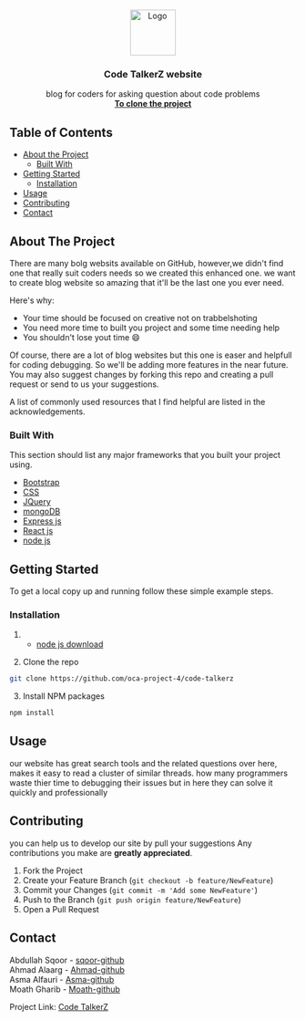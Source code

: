 
<!-- PROJECT LOGO -->
<br />
<p align="center">
  <a href="https://github.com/oca-project-4/code-talkerz">
    <img src="https://i.ibb.co/MRG7k3n/coders.png" alt="Logo" width="80" height="80">
  </a>

  <h3 align="center">Code TalkerZ website</h3>

  <p align="center">
     blog for coders for asking question about code problems 
    <br />
    <a href="https://github.com/oca-project-4/code-talkerz"><strong> To clone the project </strong></a>
  </p>
</p>


<!-- TABLE OF CONTENTS -->
## Table of Contents

* [About the Project](#about-the-project)
  * [Built With](#built-with)
* [Getting Started](#getting-started)
  * [Installation](#installation)
* [Usage](#usage)
* [Contributing](#contributing)
* [Contact](#contact)



<!-- ABOUT THE PROJECT -->
## About The Project



There are many bolg websits available on GitHub, however,we  didn't find one that really suit coders needs so we created this enhanced one. we want to create blog website so amazing that it'll be the last one you ever need.

Here's why:
* Your time should be focused on creative not on trabbelshoting
* You need more time to built you project and some time needing help
* You shouldn't lose yout time :smile:

Of course, there are a lot of blog websites but this one is easer and helpfull for coding debugging. So we'll be adding more features in the near future. You may also suggest changes by forking this repo and creating a pull request or send to us your suggestions.

A list of commonly used resources that I find helpful are listed in the acknowledgements.

### Built With
This section should list any major frameworks that you built your project using.
* [Bootstrap](https://getbootstrap.com)
* [CSS](https://www.w3schools.com/css/)
* [JQuery](https://jquery.com)
* [mongoDB](https://www.mongodb.com/)
* [Express js](https://expressjs.com/)
* [React js](https://reactjs.org/)
* [node js](https://nodejs.org/en/)



<!-- GETTING STARTED -->
## Getting Started

To get a local copy up and running follow these simple example steps.



### Installation

1. * [node js download](https://nodejs.org/en/download/)
 
2. Clone the repo
```sh
git clone https://github.com/oca-project-4/code-talkerz
```
3. Install NPM packages
```sh
npm install
```




<!-- USAGE EXAMPLES -->
## Usage

our website  has great search tools and the related questions over here, makes it easy to read a cluster of similar threads.
how many programmers waste thier time to debugging their issues but in here they can solve it quickly and professionally









<!-- CONTRIBUTING -->
## Contributing
you can help us to develop our site by pull your suggestions
 Any contributions you make are **greatly appreciated**.

1. Fork the Project
2. Create your Feature Branch (`git checkout -b feature/NewFeature`)
3. Commit your Changes (`git commit -m 'Add some NewFeature'`)
4. Push to the Branch (`git push origin feature/NewFeature`)
5. Open a Pull Request







<!-- CONTACT -->
## Contact

Abdullah Sqoor - [sqoor-github](https://github.com/sqoor) <br>
Ahmad Alaarg   - [Ahmad-github](https://github.com/Alaarg) <br>
Asma Alfauri   - [Asma-github](https://github.com/AsmaAlfauri) <br>
Moath Gharib   - [Moath-github](https://github.com/MoathG) <br>


Project Link: [Code TalkerZ](https://github.com/oca-project-4/code-talkerz)
